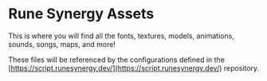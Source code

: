 # Rune Synergy Assets

This is where you will find all the fonts, textures, models, animations, sounds, songs, maps, and more!

These files will be referenced by the configurations defined in the [https://script.runesynergy.dev/](https://script.runesynergy.dev/) repository.
